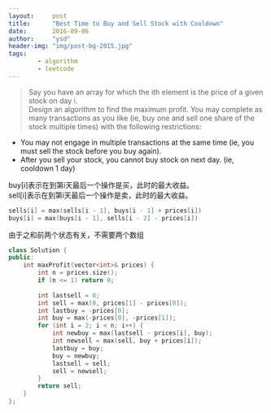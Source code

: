 ```yaml
---
layout:     post
title:      "Best Time to Buy and Sell Stock with Cooldown"
date:       2016-09-06
author:     "ysd"
header-img: "img/post-bg-2015.jpg"
tags:      
        - algorithm
        - leetcode
---
```


>Say you have an array for which the ith element is the price of a given stock on day i.                             
Design an algorithm to find the maximum profit. You may complete as many transactions as you like 
(ie, buy one and sell one share of the stock multiple times) with the following restrictions:
>
+ You may not engage in multiple transactions at the same time (ie, you must sell the stock before you buy again).
+ After you sell your stock, you cannot buy stock on next day. (ie, cooldown 1 day)

buy[i]表示在到第i天最后一个操作是买，此时的最大收益。                
sell[i]表示在到第i天最后一个操作是卖，此时的最大收益。

```cpp
sells[i] = max(sells[i - 1], buys[i - 1] + prices[i])
buys[i] = max(buys[i - 1], sells[i - 2] - prices[i])
```

由于之和前两个状态有关，不需要两个数组

```cpp
class Solution {
public:
    int maxProfit(vector<int>& prices) {
        int n = prices.size();
        if (n <= 1) return 0;
        
        int lastsell = 0;
        int sell = max(0, prices[1] - prices[0]);
        int lastbuy = -prices[0];
        int buy = max(-prices[0], -prices[1]);
        for (int i = 2; i < n; i++) {
            int newbuy = max(lastsell - prices[i], buy);
            int newsell = max(sell, buy + prices[i]);
            lastbuy = buy;
            buy = newbuy;
            lastsell = sell;
            sell = newsell;
        }
        return sell;
    }
};
```